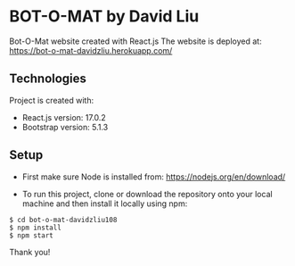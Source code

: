 # BOT-O-MAT by David Liu

Bot-O-Mat website created with React.js
The website is deployed at: https://bot-o-mat-davidzliu.herokuapp.com/

## Technologies
Project is created with:
* React.js version: 17.0.2
* Bootstrap version: 5.1.3

## Setup
* First make sure Node is installed from: https://nodejs.org/en/download/ 

* To run this project, clone or download the repository onto your local machine and then install it locally using npm:

```
$ cd bot-o-mat-davidzliu108
$ npm install
$ npm start
```
Thank you!
